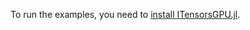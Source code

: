 To run the examples, you need to [install ITensorsGPU.jl](https://github.com/ITensor/ITensorsGPU.jl).
